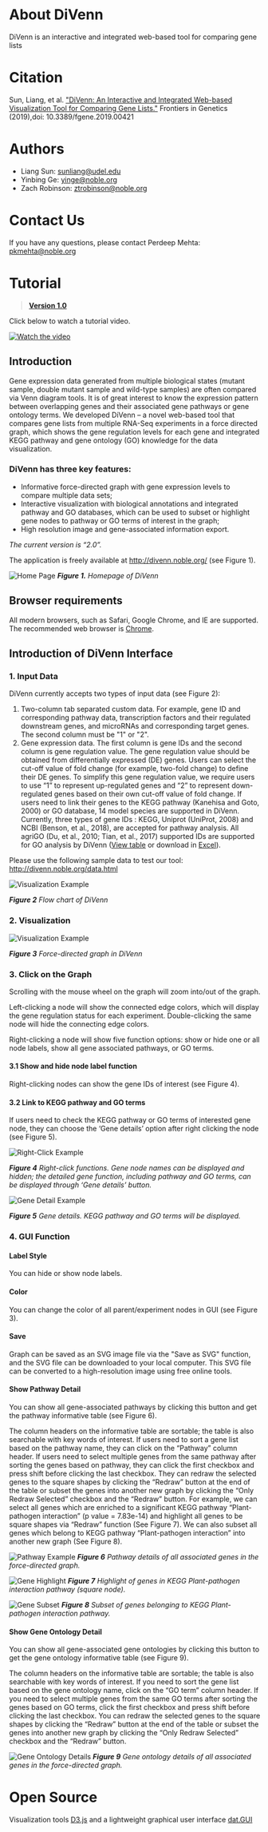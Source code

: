 # About DiVenn
DiVenn is an interactive and integrated web-based tool for comparing gene lists
# Citation
Sun, Liang, et al. 
["DiVenn: An Interactive and Integrated Web-based Visualization Tool for Comparing Gene Lists."](https://www.frontiersin.org/articles/10.3389/fgene.2019.00421/abstract) Frontiers in Genetics (2019),doi: 10.3389/fgene.2019.00421
# Authors
- Liang Sun: sunliang@udel.edu
- Yinbing Ge: yinge@noble.org
- Zach Robinson: ztrobinson@noble.org
# Contact Us
If you have any questions, please contact Perdeep Mehta: pkmehta@noble.org
# Tutorial
> **[Version 1.0](http://divenn.noble.org/v1/)**

Click below to watch a tutorial video.

[![Watch the video](https://img.youtube.com/vi/A7Ldx24e9UU/0.jpg)](https://youtu.be/A7Ldx24e9UU)

## Introduction
Gene expression data generated from multiple biological states (mutant sample, double mutant sample and wild-type samples) are often compared via Venn diagram tools. It is of great interest to know the expression pattern between overlapping genes and their associated gene pathways or gene ontology terms. We developed DiVenn – a novel web-based tool that compares gene lists from multiple RNA-Seq experiments in a force directed graph, which shows the gene regulation levels for each gene and integrated KEGG pathway and gene ontology (GO) knowledge for the data visualization. 
### DiVenn has three key features: 
* Informative force-directed graph with gene expression levels to compare multiple data sets; 
* Interactive visualization with biological annotations and integrated pathway and GO databases, which can be used to subset or highlight gene nodes to pathway or GO terms of interest in the graph;
* High resolution image and gene-associated information export.


*The current version is “2.0”.*

The application is freely available at http://divenn.noble.org/  (see Figure 1). 

 
![Home Page](./image/tutorial/homepage.PNG)
 _**Figure 1.** Homepage of DiVenn_


## Browser requirements
All modern browsers, such as Safari, Google Chrome, and IE are supported. The recommended web browser is [Chrome](https://www.google.com/chrome/). 

## Introduction of DiVenn Interface
### 1.   Input Data

DiVenn currently accepts two types of input data (see Figure 2): 
1. Two-column tab separated custom data. For example, gene ID and corresponding pathway data, transcription factors and their regulated downstream genes, and microRNAs and corresponding target genes. The second column must be "1" or "2". 
2. Gene expression data. The first column is gene IDs and the second column is gene regulation value. The gene regulation value should be obtained from differentially expressed (DE) genes. Users can select the cut-off value of fold change (for example, two-fold change) to define their DE genes. To simplify this gene regulation value, we require users to use “1” to represent up-regulated genes and “2” to represent down-regulated genes based on their own cut-off value of fold change. If users need to link their genes to the KEGG pathway (Kanehisa and Goto, 2000) or GO database, 14 model species are supported in DiVenn. Currently, three types of gene IDs : KEGG, Uniprot (UniProt, 2008) and NCBI (Benson, et al., 2018), are accepted for pathway analysis. All agriGO (Du, et al., 2010; Tian, et al., 2017) supported IDs are supported for GO analysis by DiVenn ([View table](image/tutorial/GO_table.md) or download in [Excel](image/tutorial/GO_version.xlsx)).

Please use the following sample data to test our tool: http://divenn.noble.org/data.html

![Visualization Example](./image/tutorial/flowchart.png)

_**Figure 2** Flow chart of DiVenn_

### 2.   Visualization
![Visualization Example](./image/tutorial/force-directed-graph.PNG)

 _**Figure 3** Force-directed graph in DiVenn_




### 3.	Click on the Graph
Scrolling with the mouse wheel on the graph will zoom into/out of the graph.

Left-clicking a node will show the connected edge colors, which will display the gene regulation status for each experiment. Double-clicking the same node will hide the connecting edge colors.

Right-clicking a node will show five function options: show or hide one or all node labels, show all gene associated pathways, or GO terms.


#### 3.1	Show and hide node label function
Right-clicking nodes can show the gene IDs of interest (see Figure 4).

#### 3.2	Link to KEGG pathway and GO terms
If users need to check the KEGG pathway or GO terms of interested gene node, they can choose the ‘Gene details’ option after right clicking the node (see Figure 5).

 
![Right-Click Example](./image/tutorial/clickGraph.PNG)

_**Figure 4** Right-click functions. Gene node names can be displayed and hidden; the detailed gene function, including pathway and GO terms, can be displayed through ‘Gene details’ button._


![Gene Detail Example](./image/tutorial/geneDetail.PNG)

_**Figure 5** Gene details. KEGG pathway and GO terms will be displayed._

### 4.	GUI Function

#### Label Style
You can hide or show node labels. 

#### Color
You can change the color of all parent/experiment nodes in GUI (see Figure 3).

#### Save
Graph can be saved as an SVG image file via the "Save as SVG" function, and the SVG file can be downloaded to your local computer. This SVG file can be converted to a high-resolution image using free online tools.

#### Show Pathway Detail
You can show all gene-associated pathways by clicking this button and get the pathway informative table (see Figure 6).

The column headers on the informative table are sortable; the table is also searchable with key words of interest. If users need to sort a gene list based on the pathway name, they can click on the “Pathway” column header. If users need to select multiple genes from the same pathway after sorting the genes based on pathway, they can click the first checkbox and press shift before clicking the last checkbox. They can redraw the selected genes to the square shapes by clicking the “Redraw” button at the end of the table or subset the genes into another new graph by clicking the “Only Redraw Selected” checkbox and the “Redraw” button. For example, we can select all genes which are enriched to a significant KEGG pathway “Plant-pathogen interaction” (p value = 7.83e-14) and highlight all genes to be square shapes via “Redraw” function (See Figure 7). We can also subset all genes which belong to KEGG pathway “Plant-pathogen interaction” into another new graph (See Figure 8).
 

 
![Pathway Example](./image/tutorial/pathwayTable.PNG)
_**Figure 6** Pathway details of all associated genes in the force-directed graph._

![Gene Highlight](./image/tutorial/highlight.PNG)
_**Figure 7** Highlight of genes in KEGG Plant-pathogen interaction pathway (square node)._

![Gene Subset](./image/tutorial/subset.PNG)
_**Figure 8** Subset of genes belonging to KEGG Plant-pathogen interaction pathway._

#### Show Gene Ontology Detail
You can show all gene-associated gene ontologies by clicking this button to get the gene ontology informative table (see Figure 9).

The column headers on the informative table are sortable; the table is also searchable with key words of interest. If you need to sort the gene list based on the gene ontology name, click on the “GO term” column header. If you need to select multiple genes from the same GO terms after sorting the genes based on GO terms, click the first checkbox and press shift before clicking the last checkbox. You can redraw the selected genes to the square shapes by clicking the “Redraw” button at the end of the table or subset the genes into another new graph by clicking the “Only Redraw Selected” checkbox and the “Redraw” button.

![Gene Ontology Details](./image/tutorial/GO_table.PNG)
_**Figure 9** Gene ontology details of all associated genes in the force-directed graph._

# Open Source
Visualization tools [D3.js](https://github.com/d3/d3) and a lightweight graphical user interface 
[dat.GUI](https://github.com/dataarts/dat.gui)

